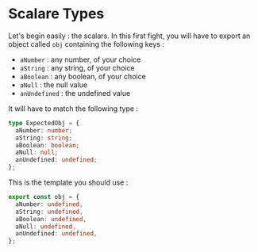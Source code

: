 # Scalare Types

Let's begin easily : the scalars.
In this first fight, you will have to export an object called `obj` containing the following keys :

- `aNumber` : any number, of your choice
- `aString` : any string, of your choice
- `aBoolean` : any boolean, of your choice
- `aNull` : the null value
- `anUndefined` : the undefined value

It will have to match the following type :

```typescript
type ExpectedObj = {
  aNumber: number;
  aString: string;
  aBoolean: boolean;
  aNull: null;
  anUndefined: undefined;
};
```

This is the template you should use :

```typescript
export const obj = {
  aNumber: undefined,
  aString: undefined,
  aBoolean: undefined,
  aNull: undefined,
  anUndefined: undefined,
};
```
